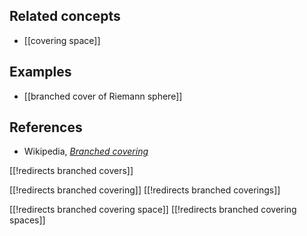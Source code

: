 
## Related concepts

* [[covering space]]

## Examples

* [[branched cover of Riemann sphere]]

## References

* Wikipedia, _[Branched covering](http://en.wikipedia.org/wiki/Branched_covering)_

[[!redirects branched covers]]

[[!redirects branched covering]]
[[!redirects branched coverings]]

[[!redirects branched covering space]]
[[!redirects branched covering spaces]]
